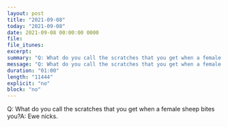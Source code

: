 ```yaml
---
layout: post
title: "2021-09-08"
today: "2021-09-08"
date: 2021-09-08 00:00:00 0000
file:
file_itunes:
excerpt:
summary: "Q: What do you call the scratches that you get when a female sheep bites you?A: Ewe nicks."
message: "Q: What do you call the scratches that you get when a female sheep bites you?A: Ewe nicks."
duration: "01:00"
length: "11444"
explicit: "no"
block: "no"
---
```

Q: What do you call the scratches that you get when a female sheep bites you?A: Ewe nicks.

